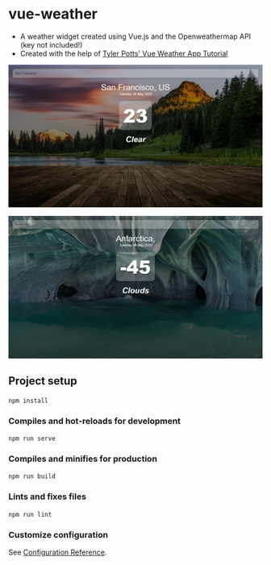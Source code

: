 # vue-weather

- A weather widget created using Vue.js and the Openweathermap API (key not included!)
- Created with the help of [Tyler Potts' Vue Weather App Tutorial](https://www.youtube.com/watch?v=JLc-hWsPTUY)

![Warm](./screenshots/warmsanfran.PNG)

![Cold](./screenshots/coldantarctica.PNG)

## Project setup
```
npm install
```

### Compiles and hot-reloads for development
```
npm run serve
```

### Compiles and minifies for production
```
npm run build
```

### Lints and fixes files
```
npm run lint
```

### Customize configuration
See [Configuration Reference](https://cli.vuejs.org/config/).
